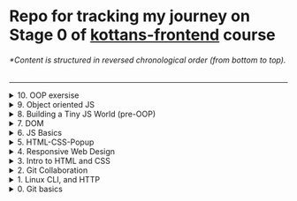 # Repo for tracking my journey on Stage 0 of [kottans-frontend](https://github.com/kottans/frontend) course

###### \*Content is structured in reversed chronological order (from bottom to top).

---

<details><summary>10. OOP exersise</summary>
<br>

This task was unexpectedly though for me - should definitely study OOP more
deeply as soon as possible.

[Tiny JS World code](https://github.com/bmukha/a-tiny-JS-world)
[Tiny JS World demo](https://bmukha.github.io/a-tiny-JS-world/)

</details>

<details><summary>9. Object oriented JS</summary>
<br>

Codewars part of this chapter of my journey was pretty easy, since I had my
account a couple of years now. Frogger was very fun to implement. Mage my bugs
respawn and move in two opposite directions. As always learned a lot from the
code reviews.

![Codewars profile](./task_js_oop/codewars.png)
[Frogger code](https://github.com/bmukha/frontend-nanodegree-arcade-game)
[Frogger demo](https://bmukha.github.io/frontend-nanodegree-arcade-game/)

</details>

<details><summary>8. Building a Tiny JS World (pre-OOP)</summary>
<br>

Underwent couple of rounds of code review with this task and learned a lot in
the process. For example, optional chaining operator was totally new concept for
me. So, I hope now I have one more tool on my belt.

[Tiny JS World code](https://github.com/bmukha/a-tiny-JS-world)
[Tiny JS World demo](https://bmukha.github.io/a-tiny-JS-world/)

</details>

<details><summary>7. DOM</summary>
<br>

This one took me much longer than I expected. Struggled a bit with design and
underwent a couple of iterations of code review. And learned quite a bit in the
process. All the points that my mentor have suggested where definitely valid and
improved my code a lot. Also got couple of suggestions about code style and will
be using them in the future for sure.

![coursera-week-5](./task_js_dom/coursera-dom.png)
![freecodecamp-algos](./task_js_dom/freecodecamp-algos.png)

Dom exersise: [Demo](https://bmukha.github.io/kottans-dom/) |
[Codebase](https://github.com/bmukha/kottans-dom)

</details>

<details><summary>6. JS Basics</summary>
<br>

This chapter took me a couple days to complete because of weekend and whatnot.
Intro to JS from John Hopkins University is a bit outdated, but I brushed up my
knowledge of basics regardless. And in the process of doing tasks on
FreeCodeCamp I have solidified my understanding of functional programming and
familiarized myself with couple of useful array and string methods I have never
used before.

![coursera-week-4](./task_js_basics/coursera_js_week4.resized.png)
![freecodecamp1](./task_js_basics/freecodecamp1.png)
![freecodecamp2](./task_js_basics/freecodecamp2.png)
![freecodecamp3](./task_js_basics/freecodecamp3.png)
![freecodecamp4](./task_js_basics/freecodecamp4.png)
![freecodecamp5](./task_js_basics/freecodecamp5.png)
![freecodecamp6](./task_js_basics/freecodecamp6.png)

</details>

<details><summary>5. HTML-CSS-Popup</summary>
<br>

So, it was my first practical task, and, as expected, I struggled a lot. I`ve
done couple of ugly projects before, so my goal was to make it look at least
somewhat decent. My first code review definitely was very insightful for me - my
mentor's suggestions opened my eyes on some aspects I never considered before.

[popup demo](https://github.com/kottans/frontend-2022-homeworks/pull/79)

</details>

<details><summary>4. Responsive Web Design</summary>
<br>

Everything was new for me here, and sheer amount of ways you can do stuff with
grid is definitely surprising, if not to say terrifying, lol ) But I had a lot
of fun with froggies and garden though.

![flexbox](./task_responsive_web_design/flexbox.png)
![grid](./task_responsive_web_design/grid.png)

</details>

<details><summary>3. Intro to HTML and CSS</summary>
<br>

A lot of new things in this one, to be honest. Though I've had some previous
familiarity with CSS, basically all of the Typography stuff was new and
sometimes surprising for me. But I can definitely see how usefull this knowledge
can be in the future.

![coursera1](./task_html_css_intro/coursera_html_css_1.png)
![coursera2](./task_html_css_intro/coursera_html_css_2.png)
![codeacademy](./task_html_css_intro/codeacademy-html-css.png)

</details>
<details><summary>2. Git Collaboration</summary>
<br>

Basically all the collaboration stuff was new for me. I can't say anything was
particularly surprising, but all those fancy workflows definitely will be useful
during my future day-to-day working process.

![coursera3](./task_git_collaboration/coursera_git_3.resized.png)
![coursera4](./task_git_collaboration/coursera_git_4.resized.png)
![learngitbranching1](./task_git_collaboration/learngitbranching_1.png)
![learngitbranching2](./task_git_collaboration/learngitbranching_2.png)

</details>

<details><summary>1. Linux CLI, and HTTP</summary>
<br>

Despite being Linux user for quite some time, I've always used GUI to manipulate
stuff. Surprisingly, it looks like console can make some of my routines even
quicker. I will definitely try to use console more. As for HTTP part of the
course - everything was new for me. And yep, I'm definitely going to use HTTP in
the future! :wink:

![linux-cli-1](./task_linux_cli/linux-quiz1.png)
![linux-cli-2](./task_linux_cli/linux-quiz2.png)
![linux-cli-3](./task_linux_cli/linux-quiz3.png)
![linux-cli-4](./task_linux_cli/linux-quiz4.png)

</details>

<details><summary>0. Git basics</summary>
<br>

Though I have worked with Git before, I've used only basic push and pool
commands. So, basically, everything was new for me in this course. The thing
that impressed me the most is the sheer amount of possibilities that GIT
provides. I will definitely use rebasing, merging and cherry-picking in the
future.

![coursera1](./screenshots/coursera_git_1.resized.png)
![coursera2](./screenshots/coursera_git_2.resized.png)
![learngitbranching1](./screenshots/learngitbranching_1.png)
![learngitbranching2](./screenshots/learngitbranching_2.png)

</details>
